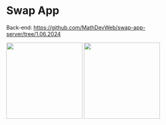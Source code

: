 # Swap App

Back-end: https://github.com/MathDevWeb/swap-app-server/tree/1.06.2024

  <div>
    <img src="https://github.com/MathDevWeb/swap-app/assets/140265706/4aa4feab-27c6-4dd0-8b82-2756903b3dcb" height= 200 />
    <span><img src="https://github.com/MathDevWeb/swap-app/assets/140265706/8a7da2ac-3b70-4828-b7fc-d1bb9138a2e3" height= 200 /></span>
  </div>
